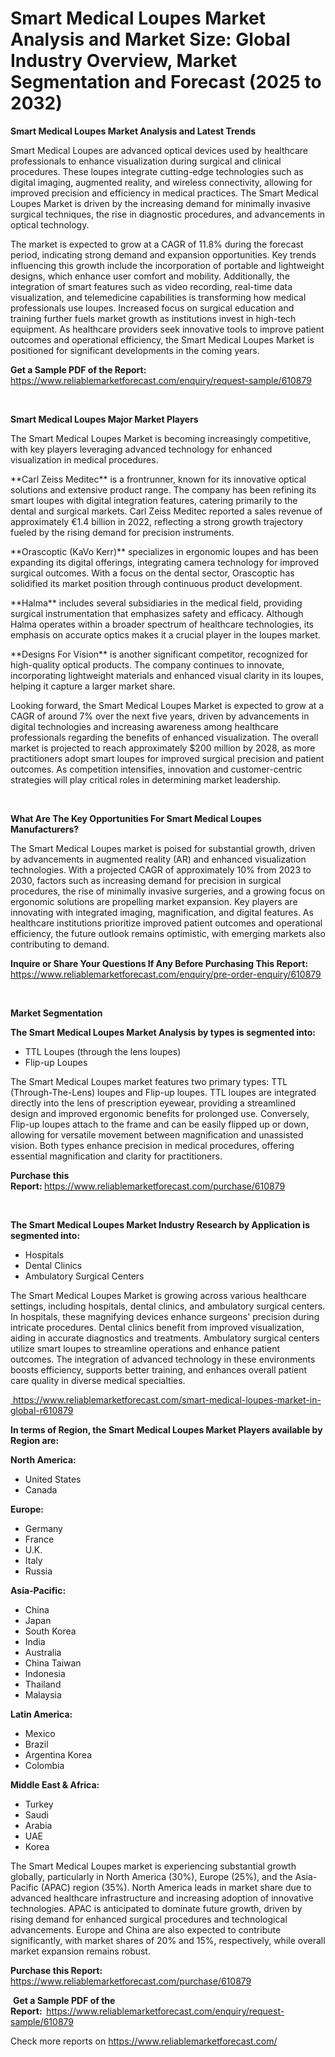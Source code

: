 <p><h1>Smart Medical Loupes Market Analysis and Market Size: Global Industry Overview, Market Segmentation and Forecast (2025 to 2032)</h1></p><p><strong>Smart Medical Loupes Market Analysis and Latest Trends</strong></p>
<p><p>Smart Medical Loupes are advanced optical devices used by healthcare professionals to enhance visualization during surgical and clinical procedures. These loupes integrate cutting-edge technologies such as digital imaging, augmented reality, and wireless connectivity, allowing for improved precision and efficiency in medical practices. The Smart Medical Loupes Market is driven by the increasing demand for minimally invasive surgical techniques, the rise in diagnostic procedures, and advancements in optical technology.</p><p>The market is expected to grow at a CAGR of 11.8% during the forecast period, indicating strong demand and expansion opportunities. Key trends influencing this growth include the incorporation of portable and lightweight designs, which enhance user comfort and mobility. Additionally, the integration of smart features such as video recording, real-time data visualization, and telemedicine capabilities is transforming how medical professionals use loupes. Increased focus on surgical education and training further fuels market growth as institutions invest in high-tech equipment. As healthcare providers seek innovative tools to improve patient outcomes and operational efficiency, the Smart Medical Loupes Market is positioned for significant developments in the coming years.</p></p>
<p><strong>Get a Sample PDF of the Report:&nbsp;</strong> <a href="https://www.reliablemarketforecast.com/enquiry/request-sample/610879?utm_campaign=2736&utm_medium=2&utm_source=Github&utm_content=ia&utm_term=23032025&utm_id=smart-medical-loupes">https://www.reliablemarketforecast.com/enquiry/request-sample/610879</a></p>
<p>&nbsp;</p>
<p><strong>Smart Medical Loupes Major Market Players</strong></p>
<p><p>The Smart Medical Loupes Market is becoming increasingly competitive, with key players leveraging advanced technology for enhanced visualization in medical procedures. </p><p>**Carl Zeiss Meditec** is a frontrunner, known for its innovative optical solutions and extensive product range. The company has been refining its smart loupes with digital integration features, catering primarily to the dental and surgical markets. Carl Zeiss Meditec reported a sales revenue of approximately €1.4 billion in 2022, reflecting a strong growth trajectory fueled by the rising demand for precision instruments.</p><p>**Orascoptic (KaVo Kerr)** specializes in ergonomic loupes and has been expanding its digital offerings, integrating camera technology for improved surgical outcomes. With a focus on the dental sector, Orascoptic has solidified its market position through continuous product development.</p><p>**Halma** includes several subsidiaries in the medical field, providing surgical instrumentation that emphasizes safety and efficacy. Although Halma operates within a broader spectrum of healthcare technologies, its emphasis on accurate optics makes it a crucial player in the loupes market.</p><p>**Designs For Vision** is another significant competitor, recognized for high-quality optical products. The company continues to innovate, incorporating lightweight materials and enhanced visual clarity in its loupes, helping it capture a larger market share.</p><p>Looking forward, the Smart Medical Loupes Market is expected to grow at a CAGR of around 7% over the next five years, driven by advancements in digital technologies and increasing awareness among healthcare professionals regarding the benefits of enhanced visualization. The overall market is projected to reach approximately $200 million by 2028, as more practitioners adopt smart loupes for improved surgical precision and patient outcomes. As competition intensifies, innovation and customer-centric strategies will play critical roles in determining market leadership.</p></p>
<p>&nbsp;</p>
<p><strong>What Are The Key Opportunities For Smart Medical Loupes Manufacturers?</strong></p>
<p><p>The Smart Medical Loupes market is poised for substantial growth, driven by advancements in augmented reality (AR) and enhanced visualization technologies. With a projected CAGR of approximately 10% from 2023 to 2030, factors such as increasing demand for precision in surgical procedures, the rise of minimally invasive surgeries, and a growing focus on ergonomic solutions are propelling market expansion. Key players are innovating with integrated imaging, magnification, and digital features. As healthcare institutions prioritize improved patient outcomes and operational efficiency, the future outlook remains optimistic, with emerging markets also contributing to demand.</p></p>
<p><strong>Inquire or Share Your Questions If Any Before Purchasing This Report:</strong> <a href="https://www.reliablemarketforecast.com/enquiry/pre-order-enquiry/610879?utm_campaign=2736&utm_medium=2&utm_source=Github&utm_content=ia&utm_term=23032025&utm_id=smart-medical-loupes">https://www.reliablemarketforecast.com/enquiry/pre-order-enquiry/610879</a></p>
<p>&nbsp;</p>
<p><strong>Market Segmentation</strong></p>
<p><strong>The Smart Medical Loupes Market Analysis by types is segmented into:</strong></p>
<p><ul><li>TTL Loupes (through the lens loupes)</li><li>Flip-up Loupes</li></ul></p>
<p><p>The Smart Medical Loupes market features two primary types: TTL (Through-The-Lens) loupes and Flip-up loupes. TTL loupes are integrated directly into the lens of prescription eyewear, providing a streamlined design and improved ergonomic benefits for prolonged use. Conversely, Flip-up loupes attach to the frame and can be easily flipped up or down, allowing for versatile movement between magnification and unassisted vision. Both types enhance precision in medical procedures, offering essential magnification and clarity for practitioners.</p></p>
<p><strong>Purchase this Report:&nbsp;</strong><a href="https://www.reliablemarketforecast.com/purchase/610879?utm_campaign=2736&utm_medium=2&utm_source=Github&utm_content=ia&utm_term=23032025&utm_id=smart-medical-loupes">https://www.reliablemarketforecast.com/purchase/610879</a></p>
<p>&nbsp;</p>
<p><strong>The Smart Medical Loupes Market Industry Research by Application is segmented into:</strong></p>
<p><ul><li>Hospitals</li><li>Dental Clinics</li><li>Ambulatory Surgical Centers</li></ul></p>
<p><p>The Smart Medical Loupes Market is growing across various healthcare settings, including hospitals, dental clinics, and ambulatory surgical centers. In hospitals, these magnifying devices enhance surgeons' precision during intricate procedures. Dental clinics benefit from improved visualization, aiding in accurate diagnostics and treatments. Ambulatory surgical centers utilize smart loupes to streamline operations and enhance patient outcomes. The integration of advanced technology in these environments boosts efficiency, supports better training, and enhances overall patient care quality in diverse medical specialties.</p></p>
<p><a href="https://www.reliablemarketforecast.com/smart-medical-loupes-market-in-global-r610879?utm_campaign=2736&utm_medium=2&utm_source=Github&utm_content=ia&utm_term=23032025&utm_id=smart-medical-loupes">&nbsp;https://www.reliablemarketforecast.com/smart-medical-loupes-market-in-global-r610879</a></p>
<p><strong>In terms of Region, the Smart Medical Loupes Market Players available by Region are:</strong></p>
<p>
    <p> <strong> North America: </strong>
        <ul>
            <li>United States</li>
            <li>Canada</li>
        </ul>
        </p> 
    <p> <strong> Europe: </strong>
        <ul>
            <li>Germany</li>
            <li>France</li>
            <li>U.K.</li>
            <li>Italy</li>
            <li>Russia</li>
        </ul>
        </p> 
    <p> <strong> Asia-Pacific: </strong>
        <ul>
            <li>China</li>
            <li>Japan</li>
            <li>South Korea</li>
            <li>India</li>
            <li>Australia</li>
            <li>China Taiwan</li>
            <li>Indonesia</li>
            <li>Thailand</li>
            <li>Malaysia</li>
        </ul>
        </p> 
    <p> <strong> Latin America: </strong>
        <ul>
            <li>Mexico</li>
            <li>Brazil</li>
            <li>Argentina Korea</li>
            <li>Colombia</li>
        </ul>
        </p> 
    <p> <strong> Middle East & Africa: </strong>
        <ul>
            <li>Turkey</li>
            <li>Saudi</li>
            <li>Arabia</li>
            <li>UAE</li>
            <li>Korea</li>
        </ul>
    </p>
    </p>
<p><p>The Smart Medical Loupes market is experiencing substantial growth globally, particularly in North America (30%), Europe (25%), and the Asia-Pacific (APAC) region (35%). North America leads in market share due to advanced healthcare infrastructure and increasing adoption of innovative technologies. APAC is anticipated to dominate future growth, driven by rising demand for enhanced surgical procedures and technological advancements. Europe and China are also expected to contribute significantly, with market shares of 20% and 15%, respectively, while overall market expansion remains robust.</p></p>
<p><strong>Purchase this Report: </strong><a href="https://www.reliablemarketforecast.com/purchase/610879?utm_campaign=2736&utm_medium=2&utm_source=Github&utm_content=ia&utm_term=23032025&utm_id=smart-medical-loupes">https://www.reliablemarketforecast.com/purchase/610879</a></p>
<p>&nbsp;<strong>Get a Sample PDF of the Report:&nbsp;&nbsp;</strong><a href="https://www.reliablemarketforecast.com/enquiry/request-sample/610879?utm_campaign=2736&utm_medium=2&utm_source=Github&utm_content=ia&utm_term=23032025&utm_id=smart-medical-loupes">https://www.reliablemarketforecast.com/enquiry/request-sample/610879</a></p>
<p><strong></strong></p>
<p>Check more reports on <a href="https://www.reliablemarketforecast.com/?utm_campaign=2736&utm_medium=2&utm_source=Github&utm_content=ia&utm_term=23032025&utm_id=smart-medical-loupes">https://www.reliablemarketforecast.com/</a></p>